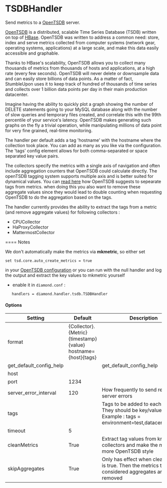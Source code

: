 <!--This file was generated from the python source
Please edit the source to make changes
-->
TSDBHandler
=====

Send metrics to a [OpenTSDB](http://opentsdb.net/) server.

[OpenTSDB](http://opentsdb.net/) is a distributed, scalable Time Series
Database (TSDB) written on top of [HBase](http://hbase.org/). OpenTSDB was
written to address a common need: store, index and serve metrics collected from
computer systems (network gear, operating systems, applications) at a large
scale, and make this data easily accessible and graphable.

Thanks to HBase's scalability, OpenTSDB allows you to collect many thousands of
metrics from thousands of hosts and applications, at a high rate (every few
seconds). OpenTSDB will never delete or downsample data and can easily store
billions of data points. As a matter of fact, StumbleUpon uses it to keep track
of hundred of thousands of time series and collects over 1 billion data points
per day in their main production datacenter.

Imagine having the ability to quickly plot a graph showing the number of DELETE
statements going to your MySQL database along with the number of slow queries
and temporary files created, and correlate this with the 99th percentile of
your service's latency. OpenTSDB makes generating such graphs on the fly a
trivial operation, while manipulating millions of data point for very fine
grained, real-time monitoring.

The handler per default adds a tag 'hostname' with the hostname where the
collection took place. You can add as many as you like via the configuration.
The 'tags' config element allows for both comma-separated or space separated
key value pairs.

The collectors specify the metrics with a single axis of navigation and often
include aggregation counters that OpenTSDB could calculate directly. The openTSDB
tagging system supports multiple axis and is better suited for dynamical values.
You can [read here](http://opentsdb.net/docs/build/html/user_guide/query/timeseries.html)
how OpenTSDB suggests to sepearate tags from metrics. when doing this you also
want to remove these aggregate values since they would lead to double counting
when requesting OpenTSDB to do the aggregation based on the tags.

The handler currently provides the ability to extract the tags from a metric
(and remove aggregate values) for following collectors :
* CPUCollector
* HaProxyCollector
* MattermostCollector


==== Notes

We don't automatically make the metrics via **mkmetric**, so either set
```
set tsd.core.auto_create_metrics = true
```
in your [OpenTSDB configuration](http://opentsdb.net/docs/build/html/user_guide/configuration.html)
or you can run with the null handler and log the output
and extract the key values to mkmetric yourself  

- enable it in `diamond.conf` :

`    handlers = diamond.handler.tsdb.TSDBHandler
`


#### Options

Setting | Default | Description | Type
--------|---------|-------------|-----
format | {Collector}.{Metric} {timestamp} {value} hostname={host}{tags} |  | str
get_default_config_help |  | get_default_config_help |
host |  |  | str
port | 1234 |  | int
server_error_interval | 120 | How frequently to send repeated server errors | int
tags |  | Tags to be added to each metric. They should be key/value pairs. Example : tags = environment=test,datacenter=north| str
timeout | 5 |  | int
cleanMetrics| True | Extract tag values from known collectors and make the metrics more OpenTSDB style | bool
skipAggregates| True | Only has effect when cleanMetrics is true. Then the metrics that are considered aggregates are removed | bool
